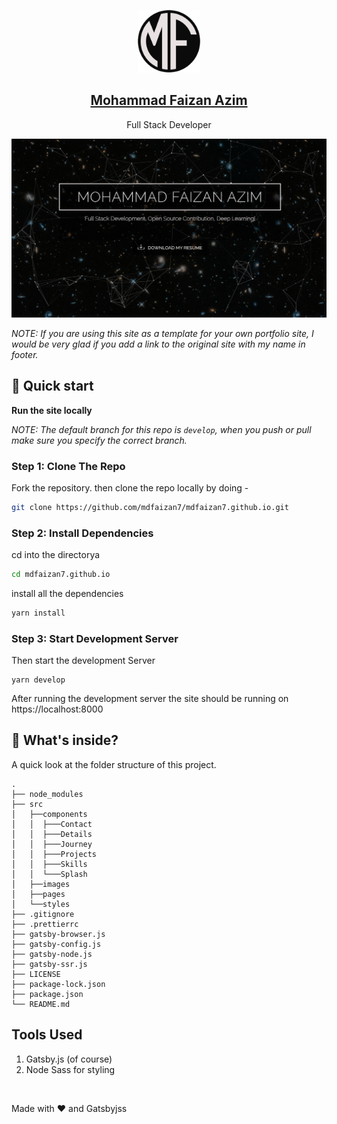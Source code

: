 <p align="center">
  <a href="https://mdfaizan7.github.io/">
    <img alt="Gatsby" src="./src/images/icon.png" width="100" />
    <h2 align="center">Mohammad Faizan Azim</h2>
  </a>
</p> 
<p align="center">Full Stack Developer</p>

![Mohammad Faizan Azim's Site Preview](./src/images/site-preview.png)

_NOTE: If you are using this site as a template for your own portfolio site, I would be very glad if you add a link to the original site with my name in footer._

## 🚀 Quick start

**Run the site locally**

_NOTE: The default branch for this repo is `develop`, when you push or pull make sure you specify the correct branch._

### Step 1: Clone The Repo

Fork the repository. then clone the repo locally by doing -

```bash
git clone https://github.com/mdfaizan7/mdfaizan7.github.io.git
```

### Step 2: Install Dependencies

cd into the directorya

```bash
cd mdfaizan7.github.io
```

install all the dependencies

```bash
yarn install
```

### Step 3: Start Development Server

Then start the development Server

```
yarn develop
```

After running the development server the site should be running on https://localhost:8000

## 📂 What's inside?

A quick look at the folder structure of this project.

    .
    ├── node_modules
    ├── src
    │   ├──components
    │   │  ├───Contact
    │   │  ├───Details
    │   │  ├───Journey
    │   │  ├───Projects
    │   │  ├───Skills
    │   │  └───Splash
    │   ├──images
    │   ├──pages
    │   └──styles
    ├── .gitignore
    ├── .prettierrc
    ├── gatsby-browser.js
    ├── gatsby-config.js
    ├── gatsby-node.js
    ├── gatsby-ssr.js
    ├── LICENSE
    ├── package-lock.json
    ├── package.json
    └── README.md

## Tools Used

1. Gatsby.js (of course)
2. Node Sass for styling

<br />

Made with ❤️ and Gatsbyjss
